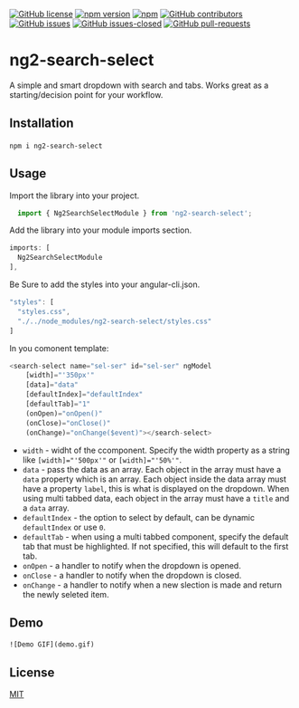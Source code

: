 [![GitHub license](https://img.shields.io/github/license/akbeeram/ng2-search-select.svg)](https://github.com/akbeeram/ng2-search-select/blob/master/LICENSE)
[![npm version](https://badge.fury.io/js/ng2-search-select.svg)](https://badge.fury.io/js/ng2-search-select)
[![npm](https://img.shields.io/npm/dt/ng2-search-select.svg)](https://www.npmjs.com/package/ng2-search-select)
[![GitHub contributors](https://img.shields.io/github/contributors/akbeeram/ng2-search-select.svg)](https://GitHub.com/akbeeram/ng2-search-select/graphs/contributors/)
[![GitHub issues](https://img.shields.io/github/issues/akbeeram/ng2-search-select.svg)](https://GitHub.com/akbeeram/ng2-search-select/issues/)
[![GitHub issues-closed](https://img.shields.io/github/issues-closed/akbeeram/ng2-search-select.svg)](https://GitHub.com/akbeeram/ng2-search-select/issues?q=is%3Aissue+is%3Aclosed)
[![GitHub pull-requests](https://img.shields.io/github/issues-pr/akbeeram/ng2-search-select.svg)](https://GitHub.com/akbeeram/ng2-search-select/pull/)

# ng2-search-select

  A simple and smart dropdown with search and tabs. Works great as a starting/decision point for your workflow.

## Installation

  `npm i ng2-search-select`

## Usage
  Import the library into your project. 
  ```javascript
    import { Ng2SearchSelectModule } from 'ng2-search-select';
  ```
  
  Add the library into your module imports section.
  ```javascript
  imports: [
    Ng2SearchSelectModule
  ],
  ```
  Be Sure to add the styles into your angular-cli.json.
  ```javascript
  "styles": [
    "styles.css",
    "./../node_modules/ng2-search-select/styles.css"
  ]
  ```
  
  In you comonent template:
  ```javascript
  <search-select name="sel-ser" id="sel-ser" ngModel
      [width]="'350px'"
      [data]="data" 
      [defaultIndex]="defaultIndex"
      [defaultTab]="1"
      (onOpen)="onOpen()" 
      (onClose)="onClose()"
      (onChange)="onChange($event)"></search-select>
  ```
  
  * `width` - widht of the ccomponent. Specify the width property as a string like `[width]="'500px'"` or `[width]="'50%'"`.
  * `data` - pass the data as an array. Each object in the array must have a `data` property which is an array. Each object inside the data array must have a property `label`, this is what is displayed on the dropdown. When using multi tabbed data, each object in the array must have a `title` and a `data` array.
  * `defaultIndex` - the option to select by default, can be dynamic `defaultIndex` or use `0`.
  * `defaultTab` - when using a multi tabbed component, specify the default tab that must be highlighted. If not specified, this will default to the first tab.
  * `onOpen` - a handler to notify when the dropdown is opened.
  * `onClose` - a handler to notify when the dropdown is closed.
  * `onChange` - a handler to notify when a new slection is made and return the newly seleted item.
  
  ## Demo
    ![Demo GIF](demo.gif)
  ## License

  [MIT](./LICENSE)
